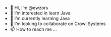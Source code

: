 - 👋 Hi, I’m @ewzors
- 👀 I’m interested in learn Java
- 🌱 I’m currently learning Java
- 💞️ I’m looking to collaborate on Crowl Systems
- 📫 How to reach me ...

<!---
ewzors/ewzors is a ✨ special ✨ repository because its `README.md` (this file) appears on your GitHub profile.
You can click the Preview link to take a look at your changes.
--->
